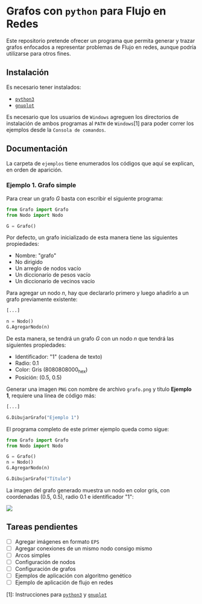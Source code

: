# Grafos con `python` para Flujo en Redes

Este repositorio pretende ofrecer un programa que permita generar y trazar grafos enfocados a representar problemas de Flujo en redes, aunque podría utilizarse para otros fines.

## Instalación

Es necesario tener instalados:
* [`python3`][08100e87]
* [`gnuplot`][a873f787]

Es necesario que los usuarios de `Windows` agreguen los directorios de instalación de ambos programas al `PATH` de `Windows`[1] para poder correr los ejemplos desde la `Consola de comandos`.

## Documentación

La carpeta de `ejemplos` tiene enumerados los códigos que aquí se explican, en orden de aparición.

### Ejemplo 1. Grafo simple

Para crear un grafo *G* basta con escribir el siguiente programa:

``` python
from Grafo import Grafo
from Nodo import Nodo

G = Grafo()
```

Por defecto, un grafo inicializado de esta manera tiene las siguientes propiedades:
* Nombre: "grafo"
* No dirigido
* Un arreglo de nodos vacío
* Un diccionario de pesos vacío
* Un diccionario de vecinos vacío

Para agregar un nodo *n*, hay que declararlo primero y luego añadirlo a un grafo previamente existente:

```python
[...]

n = Nodo()
G.AgregarNodo(n)
```

De esta manera, se tendrá un grafo *G* con un nodo *n* que tendrá las siguientes propiedades:
* Identificador: "1" (cadena de texto)
* Radio: 0.1
* Color: Gris (8080808000<sub>hex</sub>)
* Posición: (0.5, 0.5)

Generar una imagen `PNG` con nombre de archivo `grafo.png` y título **Ejemplo 1**, requiere una línea de código más:

```python
[...]

G.DibujarGrafo("Ejemplo 1")
```

El programa completo de este primer ejemplo queda como sigue:

```python
from Grafo import Grafo
from Nodo import Nodo

G = Grafo()
n = Nodo()
G.AgregarNodo(n)

G.DibujarGrafo("Título")
```

La imagen del grafo generado muestra un nodo en color gris, con coordenadas (0.5, 0.5), radio 0.1 e identificador "1":

![](https://raw.githubusercontent.com/jbenavidesv87/FlujoRedes/master/ejemplos/01%20Grafo%20Simple/grafo.png)


## Tareas pendientes
- [ ] Agregar imágenes en formato `EPS`
- [ ] Agregar conexiones de un mismo nodo consigo mismo
- [ ] Arcos simples
- [ ] Configuración de nodos
- [ ] Configuración de grafos
- [ ] Ejemplos de aplicación con algoritmo genético
- [ ] Ejemplo de aplicación de flujo en redes

[1]: Instrucciones para [`python3`][862993bb] y [`gnuplot`][2294b1ea]

  [862993bb]: https://stackoverflow.com/questions/3701646/how-to-add-to-the-pythonpath-in-windows-7 "Proceso de agregado de carpetas al `PATH` de Windows."
  [08100e87]: https://www.python.org/downloads/ "Descargas de `python3`."
  [a873f787]: https://sourceforge.net/projects/gnuplot/files/gnuplot/ "Descarga de `gnuplot`."
  [2294b1ea]: https://superuser.com/questions/1042480/execute-gnuplot-from-cmd "Instrucciones para agregar carpetas de `gnuplot` al `PATH` de Windows."
